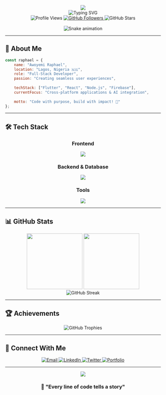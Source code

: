 <div align="center">
  <img src="https://capsule-render.vercel.app/api?type=waving&color=gradient&customColorList=0,2,2,5,30&height=200&section=header&text=Awoyemi%20Raphael&fontSize=70&fontColor=fff&animation=fadeIn&fontAlignY=40&desc=Full-Stack%20Developer&descAlignY=55&descAlign=50"/>
</div>

<div align="center">
  <img src="https://readme-typing-svg.herokuapp.com?font=Fira+Code&weight=600&size=24&duration=3000&pause=500&color=00D9FF&center=true&vCenter=true&width=500&lines=🚀+Building+Digital+Experiences;💻+Flutter+%26+JavaScript+Expert;🔥+Firebase+Architecture+Master" alt="Typing SVG" />
</div>

<div align="center">
  <img src="https://komarev.com/ghpvc/?username=awoyemiraphael&label=Profile%20Views&color=00D9FF&style=for-the-badge" alt="Profile Views" />
  <a href="https://github.com/awoyemiraphael?tab=followers">
    <img src="https://img.shields.io/github/followers/awoyemiraphael?color=00D9FF&logo=github&style=for-the-badge&label=Followers" alt="GitHub Followers">
  </a>
  <img src="https://img.shields.io/github/stars/awoyemiraphael?color=FFD700&logo=github&style=for-the-badge&label=Stars" alt="GitHub Stars">
</div>

<br>

<div align="center">
  <img src="https://github.com/awoyemiraphael/awoyemiraphael/blob/output/github-contribution-grid-snake-dark.svg" alt="Snake animation" />
</div>

---

## 🚀 About Me

```javascript
const raphael = {
    name: "Awoyemi Raphael",
    location: "Lagos, Nigeria 🇳🇬",
    role: "Full-Stack Developer",
    passion: "Creating seamless user experiences",
    
    techStack: ["Flutter", "React", "Node.js", "Firebase"],
    currentFocus: "Cross-platform applications & AI integration",
    
    motto: "Code with purpose, build with impact! 💫"
};
```

---


## 🛠️ Tech Stack

<div align="center">

### Frontend
<img src="https://skillicons.dev/icons?i=flutter,react,js,ts,html,css,tailwind" />

### Backend & Database
<img src="https://skillicons.dev/icons?i=nodejs,express,firebase,mongodb,php,mysql" />

### Tools
<img src="https://skillicons.dev/icons?i=git,github,vscode,androidstudio,postman" />

</div>


---

## 📊 GitHub Stats

<div align="center">
  <img height="180em" src="https://github-readme-stats.vercel.app/api?username=Awomoon&show_icons=true&theme=tokyonight&include_all_commits=true&count_private=true&hide_border=true&bg_color=0D1117&title_color=00D9FF&icon_color=00D9FF&text_color=C9D1D9"/>
  <img height="180em" src="https://github-readme-stats.vercel.app/api/top-langs/?username=Awomoon&layout=compact&langs_count=6&theme=tokyonight&hide_border=true&bg_color=0D1117&title_color=00D9FF&text_color=C9D1D9"/>
</div>

<div align="center">
  <img src="https://github-readme-streak-stats.herokuapp.com/?user=Awomoon&theme=tokyonight&hide_border=true&background=0D1117&stroke=00D9FF&ring=00D9FF&fire=FFA500&currStreakLabel=00D9FF" alt="GitHub Streak"/>
</div>

---

## 🏆 Achievements

<div align="center">
  <img src="https://github-profile-trophy.vercel.app/?username=Awomoon&theme=tokyonight&no-frame=true&margin-w=15&column=3&title=Stars,Followers,Commits" alt="GitHub Trophies"/>
</div>

---

## 🤝 Connect With Me

<div align="center">
  <a href="mailto:raphaelasiwaju1@gmail.com">
    <img src="https://img.shields.io/badge/Email-D14836?style=for-the-badge&logo=gmail&logoColor=white" alt="Email">
  </a>
  <a href="https://www.linkedin.com/in/awoyemi-raphael/">
    <img src="https://img.shields.io/badge/LinkedIn-0077B5?style=for-the-badge&logo=linkedin&logoColor=white" alt="LinkedIn">
  </a>
  <a href="https://twitter.com/raphaelawoyemi">
    <img src="https://img.shields.io/badge/Twitter-1DA1F2?style=for-the-badge&logo=twitter&logoColor=white" alt="Twitter">
  </a>
  <a href="https://awoyemiraphael.dev">
    <img src="https://img.shields.io/badge/Portfolio-FF5722?style=for-the-badge&logo=firefox&logoColor=white" alt="Portfolio">
  </a>
</div>

---

<div align="center">
  <img src="https://capsule-render.vercel.app/api?type=waving&color=gradient&customColorList=0,2,2,5,30&height=120&section=footer&text=Thanks%20for%20visiting!&fontSize=40&fontColor=fff&animation=twinkling&fontAlignY=70"/>
</div>

<div align="center">
  <h3>💫 "Every line of code tells a story"</h3>
</div>

